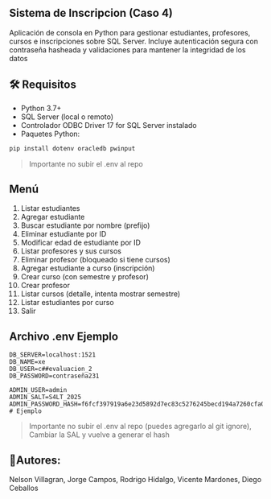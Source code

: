 ## Sistema de Inscripcion (Caso 4)
Aplicación de consola en Python para gestionar estudiantes, profesores, cursos e inscripciones sobre SQL Server. Incluye autenticación segura con contraseña hasheada y validaciones para mantener la integridad de los datos

## 🛠 Requisitos
- Python 3.7+
- SQL Server (local o remoto)
- Controlador ODBC Driver 17 for SQL Server instalado
- Paquetes Python:
```bash
pip install dotenv oracledb pwinput
```


> Importante no subir el .env al repo 

## Menú
1. Listar estudiantes
2. Agregar estudiante
3. Buscar estudiante por nombre (prefijo)
4. Eliminar estudiante por ID
5. Modificar edad de estudiante por ID
6. Listar profesores y sus cursos
7. Eliminar profesor (bloqueado si tiene cursos)
8. Agregar estudiante a curso (inscripción)
9. Crear curso (con semestre y profesor)
10. Crear profesor
11. Listar cursos (detalle, intenta mostrar semestre)
12. Listar estudiantes por curso
13. Salir



## Archivo .env Ejemplo
```env
DB_SERVER=localhost:1521
DB_NAME=xe
DB_USER=c##evaluacion_2
DB_PASSWORD=contraseña231

ADMIN_USER=admin
ADMIN_SALT=S4LT_2025
ADMIN_PASSWORD_HASH=f6fcf397919a6e23d5892d7ec83c5276245becd194a7260cfa060999a2cf7489  # Ejemplo
```
>Importante no subir el .env al repo (puedes agregarlo al git ignore), Cambiar la SAL y vuelve a generar el hash 

## 👤Autores:
Nelson Villagran, Jorge Campos, Rodrigo Hidalgo, Vicente Mardones, Diego Ceballos